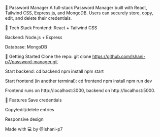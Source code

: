 🔐 Password Manager
A full-stack Password Manager built with React, Tailwind CSS, Express.js, and MongoDB. Users can securely store, copy, edit, and delete their credentials.

🔧 Tech Stack
Frontend: React + Tailwind CSS

Backend: Node.js + Express

Database: MongoDB

🚀 Getting Started
Clone the repo: git clone https://github.com/Ishani-p7/password-manager.git

Start backend:
cd backend
npm install
npm start

Start frontend (in another terminal):
cd frontend
npm install
npm run dev

Frontend runs on http://localhost:3000, backend on http://localhost:5000.

📌 Features
Save credentials

Copy/edit/delete entries

Responsive design

Made with 💻 by @Ishani-p7
